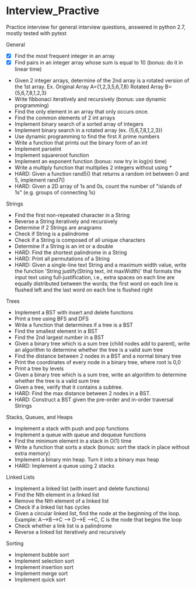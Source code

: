 # Interview_Practive
Practice interview for general interview questions, answered in python 2.7, mostly tested with pytest



General
- [x] Find the most frequent integer in an array 
- [x] Find pairs in an integer array whose sum is equal to 10 (bonus: do it in linear time) 
* Given 2 integer arrays, determine of the 2nd array is a rotated version of the 1st array. Ex. Original Array A={1,2,3,5,6,7,8} Rotated Array B={5,6,7,8,1,2,3}
* Write fibbonaci iteratively and recursively (bonus: use dynamic programming)
* Find the only element in an array that only occurs once.
* Find the common elements of 2 int arrays
* Implement binary search of a sorted array of integers
* Implement binary search in a rotated array (ex. {5,6,7,8,1,2,3})
* Use dynamic programming to find the first X prime numbers
* Write a function that prints out the binary form of an int
* Implement parseInt
* Implement squareroot function
* Implement an exponent function (bonus: now try in log(n) time)
* Write a multiply function that multiplies 2 integers without using *
* HARD: Given a function rand5() that returns a random int between 0 and 5, implement rand7()
* HARD: Given a 2D array of 1s and 0s, count the number of "islands of 1s" (e.g. groups of connecting 1s)


Strings
* Find the first non-repeated character in a String
* Reverse a String iteratively and recursively
* Determine if 2 Strings are anagrams
* Check if String is a palindrome
* Check if a String is composed of all unique characters
* Determine if a String is an int or a double
* HARD: Find the shortest palindrome in a String
* HARD: Print all permutations of a String
* HARD: Given a single-line text String and a maximum width value, write the function 'String justify(String text, int maxWidth)' that formats the input text using full-justification, i.e., extra spaces on each line are equally distributed between the words; the first word on each line is flushed left and the last word on each line is flushed right


Trees
* Implement a BST with insert and delete functions
* Print a tree using BFS and DFS
* Write a function that determines if a tree is a BST
* Find the smallest element in a BST
* Find the 2nd largest number in a BST
* Given a binary tree which is a sum tree (child nodes add to parent), write an algorithm to determine whether the tree is a valid sum tree
* Find the distance between 2 nodes in a BST and a normal binary tree
* Print the coordinates of every node in a binary tree, where root is 0,0
* Print a tree by levels
* Given a binary tree which is a sum tree, write an algorithm to determine whether the tree is a valid sum tree
* Given a tree, verify that it contains a subtree.
* HARD: Find the max distance between 2 nodes in a BST.
* HARD: Construct a BST given the pre-order and in-order traversal Strings


Stacks, Queues, and Heaps
* Implement a stack with push and pop functions
* Implement a queue with queue and dequeue functions
* Find the minimum element in a stack in O(1) time
* Write a function that sorts a stack (bonus: sort the stack in place without extra memory)
* Implement a binary min heap. Turn it into a binary max heap
* HARD: Implement a queue using 2 stacks


Linked Lists
* Implement a linked list (with insert and delete functions)
* Find the Nth element in a linked list
* Remove the Nth element of a linked list
* Check if a linked list has cycles
* Given a circular linked list, find the node at the beginning of the loop. Example: A-->B-->C --> D-->E -->C, C is the node that begins the loop
* Check whether a link list is a palindrome
* Reverse a linked list iteratively and recursively


Sorting
* Implement bubble sort
* Implement selection sort
* Implement insertion sort
* Implement merge sort
* Implement quick sort
